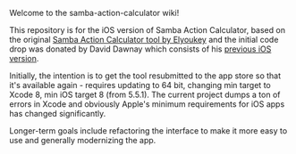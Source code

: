 Welcome to the samba-action-calculator wiki!

This repository is for the iOS version of Samba Action Calculator, based on the original [Samba Action Calculator tool by Elyoukey](http://elyoukey.com/sac/) and the initial code drop was donated by David Dawnay which consists of his [previous iOS version](https://itunes.apple.com/us/app/samba-action-calculator/id574482173?ls=1&mt=8).

Initially, the intention is to get the tool resubmitted to the app store so that it's available again - requires updating to 64 bit, changing min target to Xcode 8, min iOS target 8 (from 5.5.1). The current project dumps a ton of errors in Xcode and obviously Apple's minimum requirements for iOS apps has changed significantly.

Longer-term goals include refactoring the interface to make it more easy to use and generally modernizing the app.
